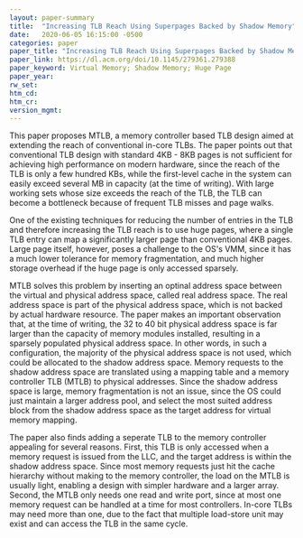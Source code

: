 ```yaml
---
layout: paper-summary
title:  "Increasing TLB Reach Using Superpages Backed by Shadow Memory"
date:   2020-06-05 16:15:00 -0500
categories: paper
paper_title: "Increasing TLB Reach Using Superpages Backed by Shadow Memory"
paper_link: https://dl.acm.org/doi/10.1145/279361.279388
paper_keyword: Virtual Memory; Shadow Memory; Huge Page
paper_year: 
rw_set:
htm_cd:
htm_cr:
version_mgmt:
---
```


This paper proposes MTLB, a memory controller based TLB design aimed at extending the reach of conventional in-core TLBs.
The paper points out that conventional TLB design with standard 4KB - 8KB pages is not sufficient for achieving high
performance on modern hardware, since the reach of the TLB is only a few hundred KBs, while the first-level cache in
the system can easily exceed several MB in capacity (at the time of writing). With large working sets whose size exceeds 
the reach of the TLB, the TLB can become a bottleneck because of frequent TLB misses and page walks.

One of the existing techniques for reducing the number of entries in the TLB and therefore increasing the TLB reach
is to use huge pages, where a single TLB entry can map a significantly larger page than conventional 4KB pages. Large page
itself, however, poses a challenge to the OS's VMM, since it has a much lower tolerance for memory fragmentation, and 
much higher storage overhead if the huge page is only accessed sparsely.

MTLB solves this problem by inserting an optinal address space between the virtual and physical address space, called
real address space. The real address space is part of the physical address space, which is not backed by actual hardware
resource. The paper makes an important observation that, at the time of writing, the 32 to 40 bit physical address space
is far larger than the capacity of memory modules installed, resulting in a sparsely populated physical address space.
In other words, in such a configuration, the majority of the physical address space is not used, which could be allocated
to the shadow address space. Memory requests to the shadow address space are translated using a mapping table and a
memory controller TLB (MTLB) to physical addresses. Since the shadow address space is large, memory fragmentation is
not an issue, since the OS could just maintain a larger address pool, and select the most suited address block from the 
shadow address space as the target address for virtual memory mapping.

The paper also finds adding a seperate TLB to the memory controller appealing for several reasons. First, this TLB is 
only accessed when a memory request is issued from the LLC, and the target address is within the shadow address space.
Since most memory requests just hit the cache hierarchy without making to the memory controller, the load on the MTLB
is usually light, enabling a design with simpler hardware and a larger array. Second, the MTLB only needs one read and 
write port, since at most one memory request can be handled at a time for most controllers. In-core TLBs may need more 
than one, due to the fact that multiple load-store unit may exist and can access the TLB in the same cycle.
